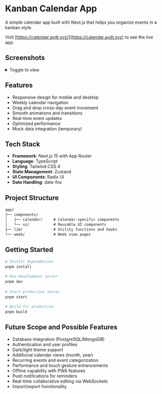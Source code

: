 # Kanban Calendar App

A simple calendar app built with Next.js that helps you organize events in a kanban style.

Visit [https://calendar.avdt.xyz/](https://calendar.avdt.xyz) to see the live app.

## Screenshots

<details>
<summary>Toggle to view</summary>

| Mobile                                                       | Desktop                                                        |
| ------------------------------------------------------------ | -------------------------------------------------------------- |
| ![Mobile Main View](/docs/screenshots/mobile-main.png)       | ![Desktop Main View](/docs/screenshots/desktop-main.png)       |
| ![Mobile Details View](/docs/screenshots/mobile-details.png) | ![Desktop Details View](/docs/screenshots/desktop-details.png) |

</details>

## Features

- Responsive design for mobile and desktop
- Weekly calendar navigation
- Drag and drop cross-day event movement
- Smooth animations and transitions
- Real-time event updates
- Optimized performance
- Mock data integration (temporary)

## Tech Stack

- **Framework**: Next.js 15 with App Router
- **Language**: TypeScript
- **Styling**: Tailwind CSS 4
- **State Management**: Zustand
- **UI Components**: Radix UI
- **Date Handling**: date-fns

## Project Structure

```
app/
├── components/
│   ├── calendar/     # Calendar-specific components
│   └── ui/           # Reusable UI components
├── lib/              # Utility functions and hooks
└── week/             # Week view pages
```

## Getting Started

```bash
# Install dependencies
pnpm install
```

```bash
# Run development server
pnpm dev

# Start production server
pnpm start
```

```bash
# Build for production
pnpm build
```

## Future Scope and Possible Features

- Database integration (PostgreSQL/MongoDB)
- Authentication and user profiles
- Dark/light theme support
- Additional calendar views (month, year)
- Recurring events and event categorization
- Performance and touch gesture enhancements
- Offline capability with PWA features
- Push notifications for reminders
- Real-time collaborative editing via WebSockets
- Import/export functionality

